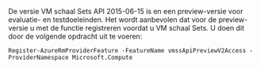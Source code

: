 De versie VM schaal Sets API 2015-06-15 is en een preview-versie voor evaluatie- en testdoeleinden. Het wordt aanbevolen dat voor de preview-versie u met de functie registreren voordat u VM schaal Sets. U doen dit door de volgende opdracht uit te voeren:

    Register-AzureRmProviderFeature -FeatureName vmssApiPreviewV2Access -ProviderNamespace Microsoft.Compute
